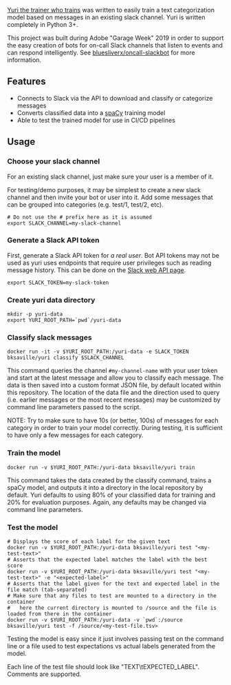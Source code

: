 [Yuri the trainer who trains](https://youtu.be/1daKtciMLiE?t=38) was written
to easily train a text categorization model based on messages in an existing
slack channel. Yuri is written completely in Python 3+.

This project was built during Adobe "Garage Week" 2019 in order to support the easy creation of
bots for on-call Slack channels that listen to events and can respond intelligently. See
[bluesliverx/oncall-slackbot](https://github.com/bluesliverx/oncall-slackbot) for more
information.

## Features

* Connects to Slack via the API to download and classify or categorize messages
* Converts classified data into a [spaCy](https://spacy.io) training model
* Able to test the trained model for use in CI/CD pipelines

## Usage

### Choose your slack channel

For an existing slack channel, just make sure your user is a member of it.

For testing/demo purposes, it may be simplest to create a new slack channel and
then invite your bot or user into it. Add some messages that can be grouped
into categories (e.g. test/1, test/2, etc).

```
# Do not use the # prefix here as it is assumed
export SLACK_CHANNEL=my-slack-channel
```

### Generate a Slack API token

First, generate a Slack API token for *a real user*. Bot API tokens may not
be used as yuri uses endpoints that require user privileges such as
reading message history. This can be done on the
[Slack web API page](https://api.slack.com/web).

```
export SLACK_TOKEN=my-slack-token
```

### Create yuri data directory

```
mkdir -p yuri-data
export YURI_ROOT_PATH=`pwd`/yuri-data
```

### Classify slack messages

```
docker run -it -v $YURI_ROOT_PATH:/yuri-data -e SLACK_TOKEN bksaville/yuri classify $SLACK_CHANNEL
```

This command queries the channel `#my-channel-name` with your user token and
start at the latest message and allow you to classify each message. The data is
then saved into a custom format JSON file, by default located within this
repository. The location of the data file and the direction used to query (i.e.
earlier messages or the most recent messages) may be customized by command line
parameters passed to the script.

NOTE: Try to make sure to have 10s (or better, 100s) of messages for each
category in order to train your model correctly. During testing, it is
sufficient to have only a few messages for each category.

### Train the model

```
docker run -v $YURI_ROOT_PATH:/yuri-data bksaville/yuri train
```

This command takes the data created by the classify command, trains a spaCy
model, and outputs it into a directory in the local repository by default. Yuri
defaults to using 80% of your classified data for training and 20% for
evaluation purposes. Again, any defaults may be changed via command line
parameters.

### Test the model

```
# Displays the score of each label for the given text
docker run -v $YURI_ROOT_PATH:/yuri-data bksaville/yuri test "<my-test-text>"
# Asserts that the expected label matches the label with the best score
docker run -v $YURI_ROOT_PATH:/yuri-data bksaville/yuri test "<my-test-text>" -e "<expected-label>"
# Asserts that the label given for the text and expected label in the file match (tab-separated)
# Make sure that any files to test are mounted to a directory in the container
#   here the current directory is mounted to /source and the file is loaded from there in the container
docker run -v $YURI_ROOT_PATH:/yuri-data -v `pwd`:/source bksaville/yuri test -f /source/<my-test-file.tsv>
```

Testing the model is easy since it just involves passing test on the command line or a file
used to test expectations vs actual labels generated from the model.

Each line of the test file should look like "TEXT\tEXPECTED_LABEL". Comments are supported.


